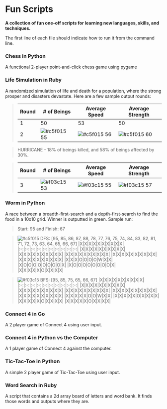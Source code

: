 # Fun Scripts
**A collection of fun one-off scripts for learning new languages, skills, and techniques.**

The first line of each file should indicate how to run it from the command line.

### Chess in Python
A functional 2-player point-and-click chess game using pygame

### Life Simulation in Ruby
A randomized simulation of life and death for a population, where the strong prosper and disasters devastate. Here are a few sample output rounds:
> Round | # of Beings | Average Speed | Average Strength
> ---|---|---|---
> 1 | 50 | 53 | 50
> 2 | ![#c5f015](https://placehold.co/15x15/006400/006400.png) 55 | ![#c5f015](https://placehold.co/15x15/006400/006400.png) 56 | ![#c5f015](https://placehold.co/15x15/006400/006400.png) 60  

> HURRICANE - 18% of beings killed, and 58% of beings affected by 30%.

> Round | # of Beings | Average Speed | Average Strength
> ---|---|---|---
> 3 | ![#f03c15](https://placehold.co/15x15/8B0000/8B0000.png) 53 | ![#f03c15](https://placehold.co/15x15/8B0000/8B0000.png) 55 | ![#f03c15](https://placehold.co/15x15/8B0000/8B0000.png) 57

### Worm in Python
A race between a breadth-first-search and a depth-first-search to find the food in a 10x10 grid. Winner is outputted in green.
Sample run:
> Start: 95 and Finish: 67

> ![#c5f015](https://placehold.co/15x15/006400/006400.png) DFS: [95, 85, 86, 87, 88, 78, 77, 76, 75, 74, 84, 83, 82, 81, 71, 72, 73, 63, 64, 65, 66, 67]
> |X|X|X|X|X|X|X|X|X|X|
> |:-:|:-:|:-:|:-:|:-:|:-:|:-:|:-:|:-:|:-:|
> |X|X|X|X|X|X|X|X|X|X|
> |X|X|X|X|X|X|X|X|X|X|
> |X|X|X|X|X|X|X|X|X|X|
> |X|X|X|X|X|X|X|X|X|X|
> |X|X|X|X|X|X|X|X|X|X|
> |X|X|X|O|O|O|O|W|X|X|
> |X|O|O|O|O|O|O|O|O|X|
> |X|O|O|O|O|O|O|O|O|X|
> |X|X|X|X|X|O|X|X|X|X|

> ![#f03c15](https://placehold.co/15x15/8B0000/8B0000.png) BFS: [95, 85, 75, 65, 66, 67]
> |X|X|X|X|X|X|X|X|X|X|
> |:-:|:-:|:-:|:-:|:-:|:-:|:-:|:-:|:-:|:-:|
> |X|X|X|X|X|X|X|X|X|X|
> |X|X|X|X|X|X|X|X|X|X|
> |X|X|X|X|X|X|X|X|X|X|
> |X|X|X|X|X|X|X|X|X|X|
> |X|X|X|X|X|X|X|X|X|X|
> |X|X|X|X|X|O|O|W|X|X|
> |X|X|X|X|X|O|X|X|X|X|
> |X|X|X|X|X|O|X|X|X|X|
> |X|X|X|X|X|O|X|X|X|X|

### Connect 4 in Go
A 2 player game of Connect 4 using user input.

### Connect 4 in Python vs the Computer
A 1 player game of Connect 4 against the computer.

### Tic-Tac-Toe in Python
A simple 2 player game of Tic-Tac-Toe using user input.

### Word Search in Ruby
A script that contains a 2d array board of letters and word bank. It finds those words and outputs where they are.